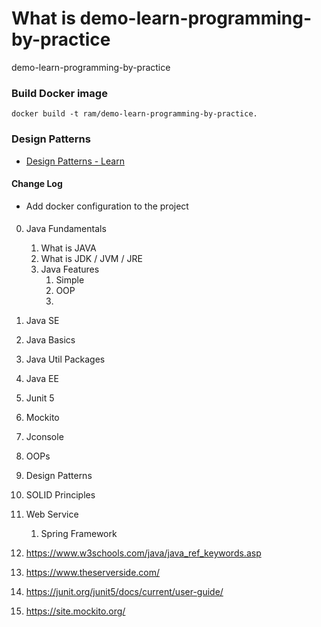 # What is demo-learn-programming-by-practice
demo-learn-programming-by-practice

### Build Docker image
```
docker build -t ram/demo-learn-programming-by-practice.
```

### Design Patterns
* [Design Patterns - Learn](https://refactoring.guru/)
#### Change Log
* Add docker configuration to the project

####
0. Java Fundamentals 
   1. What is JAVA
   2. What is JDK / JVM / JRE
   3. Java Features
      1. Simple
      2. OOP
      3. 
1. Java SE
2. Java Basics
3. Java Util Packages
4. Java EE
5. Junit 5
6. Mockito
7. Jconsole
8. OOPs
9. Design Patterns
10. SOLID Principles
11. Web Service
    1. Spring Framework

12. https://www.w3schools.com/java/java_ref_keywords.asp
13. https://www.theserverside.com/
14. https://junit.org/junit5/docs/current/user-guide/
15. https://site.mockito.org/
